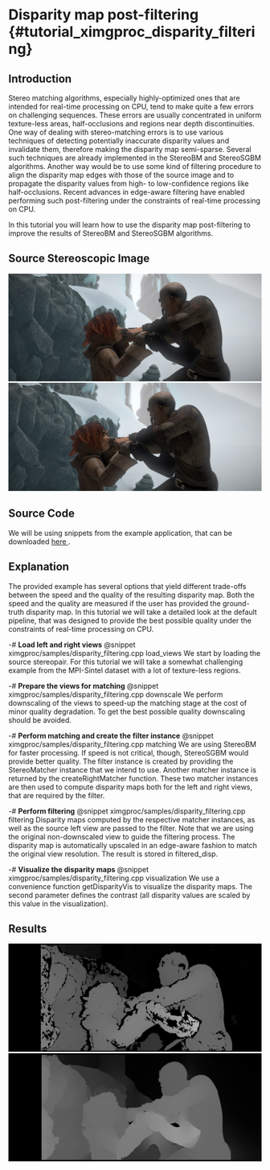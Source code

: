 Disparity map post-filtering {#tutorial_ximgproc_disparity_filtering}
============================

Introduction
------------

Stereo matching algorithms, especially highly-optimized ones that are intended for real-time processing
on CPU, tend to make quite a few errors on challenging sequences. These errors are usually concentrated
in uniform texture-less areas, half-occlusions and regions near depth discontinuities. One way of dealing
with stereo-matching errors is to use various techniques of detecting potentially inaccurate disparity
values and invalidate them, therefore making the disparity map semi-sparse. Several such techniques are
already implemented in the StereoBM and StereoSGBM algorithms. Another way would be to use some kind of
filtering procedure to align the disparity map edges with those of the source image and to propagate
the disparity values from high- to low-confidence regions like half-occlusions. Recent advances in
edge-aware filtering have enabled performing such post-filtering under the constraints of real-time
processing on CPU.

In this tutorial you will learn how to use the disparity map post-filtering to improve the results
of StereoBM and StereoSGBM algorithms.

Source Stereoscopic Image
-------------------------

![Left view](images/ambush_5_left.jpg)
![Right view](images/ambush_5_right.jpg)

Source Code
-----------

We will be using snippets from the example application, that can be downloaded [here ](https://github.com/opencv/opencv_contrib/blob/master/modules/ximgproc/samples/disparity_filtering.cpp).

Explanation
-----------

The provided example has several options that yield different trade-offs between the speed and
the quality of the resulting disparity map. Both the speed and the quality are measured if the user
has provided the ground-truth disparity map. In this tutorial we will take a detailed look at the
default pipeline, that was designed to provide the best possible quality under the constraints of
real-time processing on CPU.

-#  **Load left and right views**
    @snippet ximgproc/samples/disparity_filtering.cpp load_views
    We start by loading the source stereopair. For this tutorial we will take a somewhat challenging
    example from the MPI-Sintel dataset with a lot of texture-less regions.

-#  **Prepare the views for matching**
    @snippet ximgproc/samples/disparity_filtering.cpp downscale
    We perform downscaling of the views to speed-up the matching stage at the cost of minor
    quality degradation. To get the best possible quality downscaling should be avoided.

-#  **Perform matching and create the filter instance**
    @snippet ximgproc/samples/disparity_filtering.cpp matching
    We are using StereoBM for faster processing. If speed is not critical, though,
    StereoSGBM would provide better quality. The filter instance is created by providing
    the StereoMatcher instance that we intend to use. Another matcher instance is
    returned by the createRightMatcher function. These two matcher instances are then
    used to compute disparity maps both for the left and right views, that are required
    by the filter.

-#  **Perform filtering**
    @snippet ximgproc/samples/disparity_filtering.cpp filtering
    Disparity maps computed by the respective matcher instances, as well as the source left view
    are passed to the filter. Note that we are using the original non-downscaled view to guide the
    filtering process. The disparity map is automatically upscaled in an edge-aware fashion to match
    the original view resolution. The result is stored in filtered_disp.

-#  **Visualize the disparity maps**
    @snippet ximgproc/samples/disparity_filtering.cpp visualization
    We use a convenience function getDisparityVis to visualize the disparity maps. The second parameter
    defines the contrast (all disparity values are scaled by this value in the visualization).

Results
-------

![Result of the StereoBM](images/ambush_5_bm.png)
![Result of the demonstrated pipeline (StereoBM on downscaled views with post-filtering)](images/ambush_5_bm_with_filter.png)
